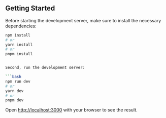 
## Getting Started

Before starting the development server, make sure to install the necessary dependencies:

```bash
npm install
# or
yarn install
# or
pnpm install


Second, run the development server:

```bash
npm run dev
# or
yarn dev
# or
pnpm dev
```

Open [http://localhost:3000](http://localhost:3000) with your browser to see the result.


